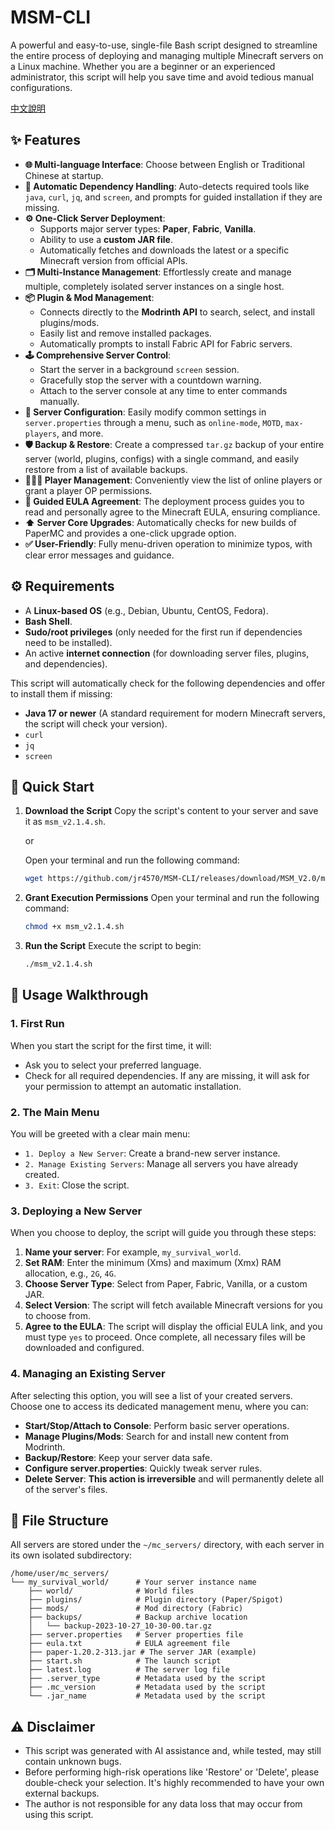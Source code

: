 # MSM-CLI

A powerful and easy-to-use, single-file Bash script designed to streamline the entire process of deploying and managing multiple Minecraft servers on a Linux machine. Whether you are a beginner or an experienced administrator, this script will help you save time and avoid tedious manual configurations.

[中文說明](./README.md) 

## ✨ Features

*   **🌐 Multi-language Interface**: Choose between English or Traditional Chinese at startup.
*   **🧩 Automatic Dependency Handling**: Auto-detects required tools like `java`, `curl`, `jq`, and `screen`, and prompts for guided installation if they are missing.
*   **⚙️ One-Click Server Deployment**:
    *   Supports major server types: **Paper**, **Fabric**, **Vanilla**.
    *   Ability to use a **custom JAR file**.
    *   Automatically fetches and downloads the latest or a specific Minecraft version from official APIs.
*   **🗂️ Multi-Instance Management**: Effortlessly create and manage multiple, completely isolated server instances on a single host.
*   **📦 Plugin & Mod Management**:
    *   Connects directly to the **Modrinth API** to search, select, and install plugins/mods.
    *   Easily list and remove installed packages.
    *   Automatically prompts to install Fabric API for Fabric servers.
*   **🕹️ Comprehensive Server Control**:
    *   Start the server in a background `screen` session.
    *   Gracefully stop the server with a countdown warning.
    *   Attach to the server console at any time to enter commands manually.
*   **🔧 Server Configuration**: Easily modify common settings in `server.properties` through a menu, such as `online-mode`, `MOTD`, `max-players`, and more.
*   **🛡️ Backup & Restore**: Create a compressed `tar.gz` backup of your entire server (world, plugins, configs) with a single command, and easily restore from a list of available backups.
*   **🧑‍🤝‍🧑 Player Management**: Conveniently view the list of online players or grant a player OP permissions.
*   **📜 Guided EULA Agreement**: The deployment process guides you to read and personally agree to the Minecraft EULA, ensuring compliance.
*   **⬆️ Server Core Upgrades**: Automatically checks for new builds of PaperMC and provides a one-click upgrade option.
*   **✅ User-Friendly**: Fully menu-driven operation to minimize typos, with clear error messages and guidance.

## ⚙️ Requirements

*   A **Linux-based OS** (e.g., Debian, Ubuntu, CentOS, Fedora).
*   **Bash Shell**.
*   **Sudo/root privileges** (only needed for the first run if dependencies need to be installed).
*   An active **internet connection** (for downloading server files, plugins, and dependencies).

This script will automatically check for the following dependencies and offer to install them if missing:
*   **Java 17 or newer** (A standard requirement for modern Minecraft servers, the script will check your version).
*   `curl`
*   `jq`
*   `screen`

## 🚀 Quick Start

1.  **Download the Script**
    Copy the script's content to your server and save it as `msm_v2.1.4.sh`.
    
    or

    Open your terminal and run the following command:
    ```bash
    wget https://github.com/jr4570/MSM-CLI/releases/download/MSM_V2.0/msm_v2.1.4.sh
    ```
3.  **Grant Execution Permissions**
    Open your terminal and run the following command:
    ```bash
    chmod +x msm_v2.1.4.sh
    ```

4.  **Run the Script**
    Execute the script to begin:
    ```bash
    ./msm_v2.1.4.sh
    ```

## 📖 Usage Walkthrough

### 1. First Run
When you start the script for the first time, it will:
*   Ask you to select your preferred language.
*   Check for all required dependencies. If any are missing, it will ask for your permission to attempt an automatic installation.

### 2. The Main Menu
You will be greeted with a clear main menu:
*   `1. Deploy a New Server`: Create a brand-new server instance.
*   `2. Manage Existing Servers`: Manage all servers you have already created.
*   `3. Exit`: Close the script.

### 3. Deploying a New Server
When you choose to deploy, the script will guide you through these steps:
1.  **Name your server**: For example, `my_survival_world`.
2.  **Set RAM**: Enter the minimum (Xms) and maximum (Xmx) RAM allocation, e.g., `2G`, `4G`.
3.  **Choose Server Type**: Select from Paper, Fabric, Vanilla, or a custom JAR.
4.  **Select Version**: The script will fetch available Minecraft versions for you to choose from.
5.  **Agree to the EULA**: The script will display the official EULA link, and you must type `yes` to proceed.
Once complete, all necessary files will be downloaded and configured.

### 4. Managing an Existing Server
After selecting this option, you will see a list of your created servers. Choose one to access its dedicated management menu, where you can:
*   **Start/Stop/Attach to Console**: Perform basic server operations.
*   **Manage Plugins/Mods**: Search for and install new content from Modrinth.
*   **Backup/Restore**: Keep your server data safe.
*   **Configure server.properties**: Quickly tweak server rules.
*   **Delete Server**: **This action is irreversible** and will permanently delete all of the server's files.

## 📁 File Structure

All servers are stored under the `~/mc_servers/` directory, with each server in its own isolated subdirectory:

```
/home/user/mc_servers/
└── my_survival_world/      # Your server instance name
    ├── world/              # World files
    ├── plugins/            # Plugin directory (Paper/Spigot)
    ├── mods/               # Mod directory (Fabric)
    ├── backups/            # Backup archive location
    │   └── backup-2023-10-27_10-30-00.tar.gz
    ├── server.properties   # Server properties file
    ├── eula.txt            # EULA agreement file
    ├── paper-1.20.2-313.jar # The server JAR (example)
    ├── start.sh            # The launch script
    ├── latest.log          # The server log file
    ├── .server_type        # Metadata used by the script
    ├── .mc_version         # Metadata used by the script
    └── .jar_name           # Metadata used by the script
```

## ⚠️ Disclaimer

*   This script was generated with AI assistance and, while tested, may still contain unknown bugs.
*   Before performing high-risk operations like 'Restore' or 'Delete', please double-check your selection. It's highly recommended to have your own external backups.
*   The author is not responsible for any data loss that may occur from using this script.
